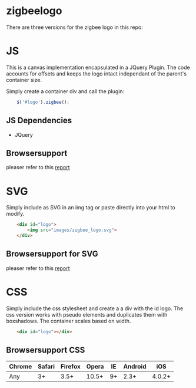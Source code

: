 # zigbeelogo

There are three versions for the zigbee logo in this repo:

# JS

This is a canvas implementation encapsulated in a JQuery Plugin. The code accounts for offsets and keeps the logo intact independant of the parent's container size.

Simply create a container div and call the plugin:

```javascript
	$('#logo').zigbee();
```

## JS Dependencies 

- JQuery 

## Browsersupport

pleaser refer to this [report](http://caniuse.com/#feat=canvas)

# SVG

Simply include as SVG in an img tag or paste directly into your html to modify.

```html
	<div id="logo">
		<img src="images/zigbee_logo.svg">
	</div>
```

## Browsersupport for SVG

pleaser refer to this [report](http://caniuse.com/#search=svg)

# CSS

Simply include the css stylesheet and create a a div with the id logo. The css version works with pseudo elements and 
duplicates them with boxshadows. The container scales based on width.

```html
	<div id="logo"></div>
```

## Browsersupport CSS

| Chrome  	| Safari  	| Firefox  	| Opera  	| IE  	| Android  	| iOS  	 |
|-----------|-----------|-----------|-----------|-------|-----------|--------|
| Any	    |   3+      |   3.5+    |   10.5+   |  9+   |   2.3+    | 4.0.2+ |

